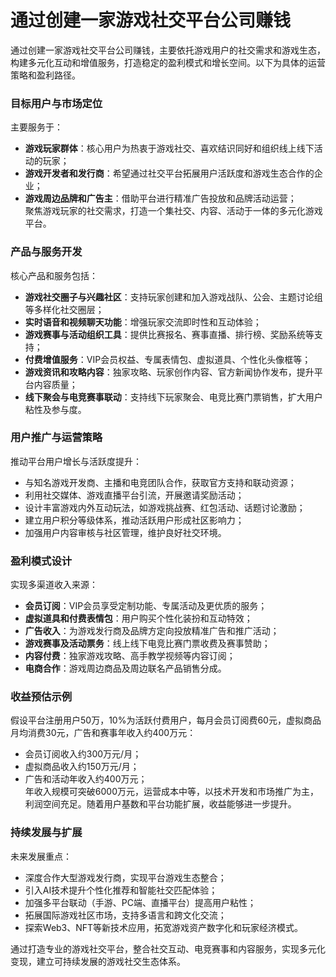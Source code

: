 # 通过创建一家游戏社交平台公司赚钱
通过创建一家游戏社交平台公司赚钱，主要依托游戏用户的社交需求和游戏生态，构建多元化互动和增值服务，打造稳定的盈利模式和增长空间。以下为具体的运营策略和盈利路径。

### 目标用户与市场定位  
主要服务于：  
* **游戏玩家群体**：核心用户为热衷于游戏社交、喜欢结识同好和组织线上线下活动的玩家；  
* **游戏开发者和发行商**：希望通过社交平台拓展用户活跃度和游戏生态合作的企业；  
* **游戏周边品牌和广告主**：借助平台进行精准广告投放和品牌活动运营；  
聚焦游戏玩家的社交需求，打造一个集社交、内容、活动于一体的多元化游戏平台。

### 产品与服务开发  
核心产品和服务包括：  
* **游戏社交圈子与兴趣社区**：支持玩家创建和加入游戏战队、公会、主题讨论组等多样化社交圈层；  
* **实时语音和视频聊天功能**：增强玩家交流即时性和互动体验；  
* **游戏赛事与活动组织工具**：提供比赛报名、赛事直播、排行榜、奖励系统等支持；  
* **付费增值服务**：VIP会员权益、专属表情包、虚拟道具、个性化头像框等；  
* **游戏资讯和攻略内容**：独家攻略、玩家创作内容、官方新闻协作发布，提升平台内容质量；  
* **线下聚会与电竞赛事联动**：支持线下玩家聚会、电竞比赛门票销售，扩大用户粘性及参与度。

### 用户推广与运营策略  
推动平台用户增长与活跃度提升：  
* 与知名游戏开发商、主播和电竞团队合作，获取官方支持和联动资源；  
* 利用社交媒体、游戏直播平台引流，开展邀请奖励活动；  
* 设计丰富游戏内外互动玩法，如游戏挑战赛、红包活动、话题讨论激励；  
* 建立用户积分等级体系，推动活跃用户形成社区影响力；  
* 加强用户内容审核与社区管理，维护良好社交环境。

### 盈利模式设计  
实现多渠道收入来源：  
* **会员订阅**：VIP会员享受定制功能、专属活动及更优质的服务；  
* **虚拟道具和付费表情包**：用户购买个性化装扮和互动特效；  
* **广告收入**：为游戏发行商及品牌方定向投放精准广告和推广活动；  
* **游戏赛事及活动票务**：线上线下电竞比赛门票收费及赛事赞助；  
* **内容付费**：独家游戏攻略、高手教学视频等内容订阅；  
* **电商合作**：游戏周边商品及周边联名产品销售分成。

### 收益预估示例  
假设平台注册用户50万，10%为活跃付费用户，每月会员订阅费60元，虚拟商品月均消费30元，广告和赛事年收入约400万元：  
* 会员订阅收入约300万元/月；  
* 虚拟商品收入约150万元/月；  
* 广告和活动年收入约400万元；  
年收入规模可突破6000万元，运营成本中等，以技术开发和市场推广为主，利润空间充足。随着用户基数和平台功能扩展，收益能够进一步提升。

### 持续发展与扩展  
未来发展重点：  
* 深度合作大型游戏发行商，实现平台游戏生态整合；  
* 引入AI技术提升个性化推荐和智能社交匹配体验；  
* 加强多平台联动（手游、PC端、直播平台）提高用户粘性；  
* 拓展国际游戏社区市场，支持多语言和跨文化交流；  
* 探索Web3、NFT等新技术应用，拓宽游戏资产数字化和玩家经济模式。

通过打造专业的游戏社交平台，整合社交互动、电竞赛事和内容服务，实现多元化变现，建立可持续发展的游戏社交生态体系。